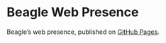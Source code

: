 # Beagle Web Presence

Beagle’s web presence, published on [GitHub Pages](https://m1cm1c.github.io/Beagle/branches/measurement-controller#measure).
